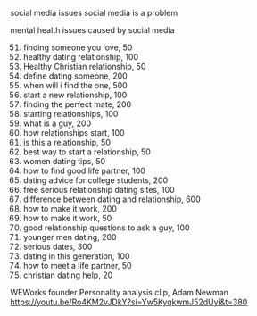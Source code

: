 social media issues
social media is a problem

mental health issues caused by social media

51. finding someone you love, 50
52. healthy dating relationship, 100
53. Healthy Christian relationship, 50
54. define dating someone, 200
55. when will i find the one, 500
56. start a new relationship, 100
57. finding the perfect mate, 200
58. starting relationships, 100
59. what is a guy, 200
60. how relationships start, 100
61. is this a relationship, 50
62. best way to start a relationship, 50
63. women dating tips, 50
64. how to find good life partner, 100
65. dating advice for college students, 200
66. free serious relationship dating sites, 100
67. difference between dating and relationship, 600
68. how to make it work, 200
69. how to make it work, 50
70. good relationship questions to ask a guy, 100
71. younger men dating, 200
72. serious dates, 300
73. dating in this generation, 100
74. how to meet a life partner, 50
75. christian dating help, 20


WEWorks founder Personality analysis clip, Adam Newman
https://youtu.be/Ro4KM2vJDkY?si=Yw5KyqkwmJ52dUyi&t=380
